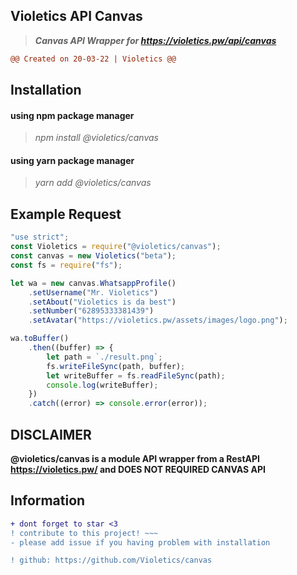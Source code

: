 ## Violetics API Canvas

> **_Canvas API Wrapper for https://violetics.pw/api/canvas_**

```diff
@@ Created on 20-03-22 | Violetics @@
```

## Installation

<h4>
  using npm package manager
</h4>

> _npm install @violetics/canvas_

<h4>
  using yarn package manager
</h4>

> _yarn add @violetics/canvas_

## Example Request

```javascript
"use strict";
const Violetics = require("@violetics/canvas");
const canvas = new Violetics("beta");
const fs = require("fs");

let wa = new canvas.WhatsappProfile()
	.setUsername("Mr. Violetics")
	.setAbout("Violetics is da best")
	.setNumber("62895333381439")
	.setAvatar("https://violetics.pw/assets/images/logo.png");

wa.toBuffer()
	.then((buffer) => {
		let path = `./result.png`;
		fs.writeFileSync(path, buffer);
		let writeBuffer = fs.readFileSync(path);
		console.log(writeBuffer);
	})
	.catch((error) => console.error(error));
```

## DISCLAIMER

<strong>@violetics/canvas is a module API wrapper from a RestAPI https://violetics.pw/ and DOES NOT REQUIRED CANVAS API</strong>

## Information

```diff
+ dont forget to star <3
! contribute to this project! ~~~
- please add issue if you having problem with installation

! github: https://github.com/Violetics/canvas
```
